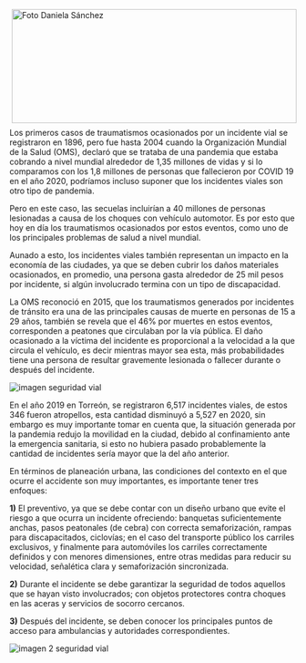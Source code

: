 <p>
   <a title="ir a Otras Publicaciones de este Autor" href="http://www.trcimplan.gob.mx/autores/olga-daniela-sanchez-valles.html"><img class="img-responsive contenido-imagen" src="../imagenes/128/arq-olga-daniela-sanchez-valles-top2.png" align="right" alt="Foto Daniela Sánchez" width="500" height="200"></a>

</p>

</br></br></br></br></br></br></br>
---

Los primeros casos de traumatismos ocasionados por un incidente vial se registraron en 1896, pero fue hasta 2004 cuando la Organización Mundial de la Salud (OMS), declaró que se trataba de una pandemia que estaba cobrando a nivel mundial alrededor de 1,35 millones de vidas y si lo comparamos con los 1,8 millones de personas que fallecieron por COVID 19 en el año 2020, podríamos incluso suponer que los incidentes viales son otro tipo de pandemia.

Pero en este caso, las secuelas incluirían a 40 millones de personas lesionadas a causa de los choques con vehículo automotor. Es por esto que hoy en día los traumatismos ocasionados por estos eventos, como uno de los principales problemas de salud a nivel mundial.

Aunado a esto, los incidentes viales también representan un impacto en la economía de las ciudades, ya que se deben cubrir los daños materiales ocasionados, en promedio, una persona gasta alrededor de 25 mil pesos por incidente, si algún involucrado termina con un tipo de discapacidad.

La OMS reconoció en 2015, que los traumatismos generados por incidentes de tránsito era una de las principales causas de muerte en personas de 15 a 29 años, también se revela que el 46% por muertes en estos eventos, corresponden a peatones que circulaban por la vía pública. El daño ocasionado a la víctima del incidente es proporcional a la velocidad a la que circula el vehículo, es decir mientras mayor sea esta, más probabilidades tiene una persona de resultar gravemente lesionada o fallecer durante o después del incidente.

<img class="img-responsive" src="la-seguridad-vial-como-un-tema-de-salud-abril-2021/ima01.jpg" alt="imagen seguridad vial">

En el año 2019 en Torreón, se registraron 6,517 incidentes viales, de estos 346 fueron atropellos, esta cantidad disminuyó a 5,527 en 2020, sin embargo es muy importante tomar en cuenta que, la situación generada por la pandemia redujo la movilidad en la ciudad, debido al confinamiento ante la emergencia sanitaria, si esto no hubiera pasado probablemente la cantidad de incidentes sería mayor que la del año anterior.

En términos de planeación urbana, las condiciones del contexto en el que ocurre el accidente son muy importantes, es importante tener tres enfoques:

**1)** El preventivo, ya que se debe contar con un diseño urbano que evite el riesgo a que ocurra un incidente ofreciendo: banquetas suficientemente anchas, pasos peatonales (de cebra) con correcta semaforización, rampas para discapacitados, ciclovías; en el caso del transporte público los carriles exclusivos, y finalmente para automóviles los carriles correctamente definidos y con menores dimensiones, entre otras medidas para reducir su velocidad, señalética clara y semaforización sincronizada.

**2)** Durante el incidente se debe garantizar la seguridad de todos aquellos que se hayan visto involucrados; con objetos protectores contra choques en las aceras y servicios de socorro cercanos.

**3)** Después del incidente, se deben conocer los principales puntos de acceso para ambulancias y autoridades correspondientes.

<img class="img-responsive" src="la-seguridad-vial-como-un-tema-de-salud-abril-2021/ima02.jpg" alt="imagen 2 seguridad vial">
